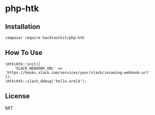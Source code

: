 # php-htk

## Installation

```
composer require hacktoolkit/php-htk
```

## How To Use

```
\Htk\Htk::init([
    'SLACK_WEBHOOK_URL' => 'https://hooks.slack.com/services/your/slack/incoming-webhook-url'
]);
\Htk\Htk::slack_debug('hello wrold');
```

## License

MIT

